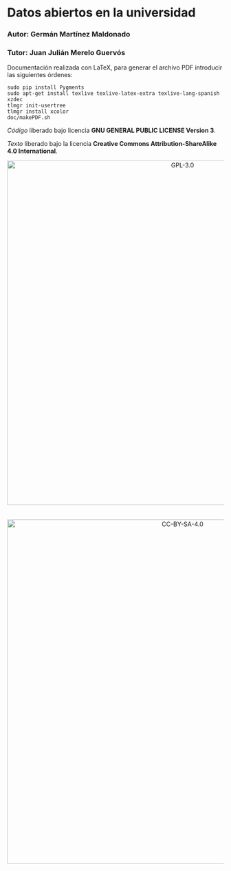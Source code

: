 # Datos abiertos en la universidad

### Autor: Germán Martínez Maldonado
### Tutor: Juan Julián Merelo Guervós

Documentación realizada con LaTeX, para generar el archivo PDF introducir las siguientes órdenes:

```
sudo pip install Pygments
sudo apt-get install texlive texlive-latex-extra texlive-lang-spanish xzdec
tlmgr init-usertree
tlmgr install xcolor
doc/makePDF.sh
```

_Código_ liberado bajo licencia **GNU GENERAL PUBLIC LICENSE Version 3**.

_Texto_ liberado bajo la licencia **Creative Commons Attribution-ShareAlike 4.0 International**.

<p align="center">
<a href="http://www.gnu.org/licenses/gpl-3.0.html">
<img alt="GPL-3.0" width="800" src="https://upload.wikimedia.org/wikipedia/commons/thumb/9/93/GPLv3_Logo.svg/2000px-GPLv3_Logo.svg.png">
</a>
<br><br><br>
<a href="https://creativecommons.org/licenses/by-sa/4.0/legalcode">
<img alt="CC-BY-SA-4.0" width="800" src="https://upload.wikimedia.org/wikipedia/commons/thumb/d/d0/CC-BY-SA_icon.svg/2000px-CC-BY-SA_icon.svg.png">
</a>
</p>

